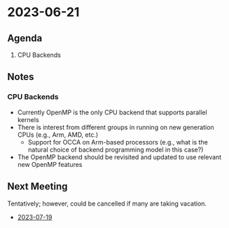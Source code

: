 # 2023-06-21

## Agenda

1. CPU Backends

## Notes

### CPU Backends

- Currently OpenMP is the only CPU backend that supports parallel kernels
- There is interest from different groups in running on new generation CPUs (e.g., Arm, AMD, etc.)
  - Support for OCCA on Arm-based processors (e.g., what is the natural choice of backend programming model in this case?)
- The OpenMP backend should be revisited and updated to use relevant new OpenMP features

## Next Meeting

Tentatively; however, could be cancelled if many are taking vacation.
- [2023-07-19](2023-07-19.md)
